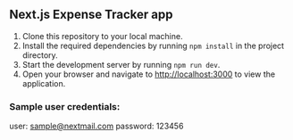 ## Next.js Expense Tracker app


1. Clone this repository to your local machine.
2. Install the required dependencies by running `npm install` in the project directory.
3. Start the development server by running `npm run dev`.
4. Open your browser and navigate to [http://localhost:3000](http://localhost:3000) to view the application.

### Sample user credentials:
user: sample@nextmail.com
password: 123456